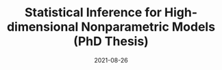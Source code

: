 ---
title: "Statistical Inference for High-dimensional Nonparametric Models (PhD Thesis)"
collection: publications
category: thesis
permalink: /publication/2021-08JieThesis
date: 2021-08-26
venue: 'Kent Academic Repository'
paperurl: 'https://jieli12.github.io/files/papers/li2021phdfinal.pdf'
link: 'https://kar.kent.ac.uk/id/eprint/89925'
citation: '<b>Jie Li</b> (2021). Statistical Inference for High-dimensional Nonparametric Models. <i>Kent Academic Repository</i>. DOI:10.22024/UniKent/01.02.89925.'
---